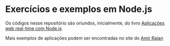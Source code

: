 # Exercícios e exemplos em Node.js

Os códigos nesse repositório são oriundos, inicialmente, do livro [Aplicações web real-time com Node.js](http://www.casadocodigo.com.br/products/livro-nodejs)

Mais exemplos de aplicações podem ser encontradas no site do [Amir Rajan](http://amirrajan.net/nodejs-by-example/)
